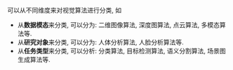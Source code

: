 可以从不同维度来对视觉算法进行分类, 如
- 从**数据模态**来分类, 可以分为: 二维图像算法, 深度图算法, 点云算法, 多模态算法等.
- 从**研究对象**来分类, 可以分为: 人体分析算法, 人脸分析算法等. 
- 从**任务类型**来分类, 可以分析: 分类算法, 目标检测算法, 语义分割算法, 场景图生成算法等.
